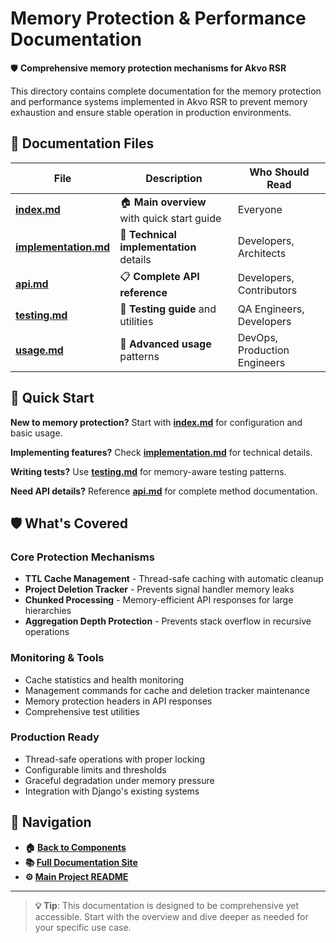 # Memory Protection & Performance Documentation

🛡️ **Comprehensive memory protection mechanisms for Akvo RSR**

This directory contains complete documentation for the memory protection and performance systems implemented in Akvo RSR to prevent memory exhaustion and ensure stable operation in production environments.

## 📖 Documentation Files

| File | Description | Who Should Read |
|------|-------------|-----------------|
| **[index.md](index.md)** | 🏠 **Main overview** with quick start guide | Everyone |
| **[implementation.md](implementation.md)** | 🔧 **Technical implementation** details | Developers, Architects |
| **[api.md](api.md)** | 📋 **Complete API reference** | Developers, Contributors |
| **[testing.md](testing.md)** | 🧪 **Testing guide** and utilities | QA Engineers, Developers |
| **[usage.md](usage.md)** | 🚀 **Advanced usage** patterns | DevOps, Production Engineers |

## 🚀 Quick Start

**New to memory protection?** Start with **[index.md](index.md)** for configuration and basic usage.

**Implementing features?** Check **[implementation.md](implementation.md)** for technical details.

**Writing tests?** Use **[testing.md](testing.md)** for memory-aware testing patterns.

**Need API details?** Reference **[api.md](api.md)** for complete method documentation.

## 🛡️ What's Covered

### Core Protection Mechanisms
- **TTL Cache Management** - Thread-safe caching with automatic cleanup
- **Project Deletion Tracker** - Prevents signal handler memory leaks
- **Chunked Processing** - Memory-efficient API responses for large hierarchies
- **Aggregation Depth Protection** - Prevents stack overflow in recursive operations

### Monitoring & Tools
- Cache statistics and health monitoring
- Management commands for cache and deletion tracker maintenance
- Memory protection headers in API responses
- Comprehensive test utilities

### Production Ready
- Thread-safe operations with proper locking
- Configurable limits and thresholds
- Graceful degradation under memory pressure
- Integration with Django's existing systems

## 🔗 Navigation

- **🏠 [Back to Components](../index.md)**
- **📚 [Full Documentation Site](../../index.md)**
- **⚙️ [Main Project README](../../../README.md)**

---

> **💡 Tip**: This documentation is designed to be comprehensive yet accessible. Start with the overview and dive deeper as needed for your specific use case.
